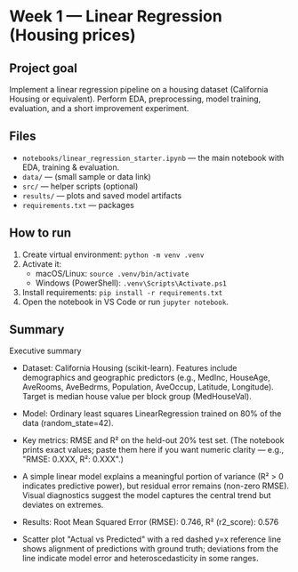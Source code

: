 # Week 1 — Linear Regression (Housing prices)

## Project goal
Implement a linear regression pipeline on a housing dataset (California Housing or equivalent). Perform EDA, preprocessing, model training, evaluation, and a short improvement experiment.

## Files
- `notebooks/linear_regression_starter.ipynb` — the main notebook with EDA, training & evaluation.
- `data/` — (small sample or data link)
- `src/` — helper scripts (optional)
- `results/` — plots and saved model artifacts
- `requirements.txt` — packages

## How to run
1. Create virtual environment: `python -m venv .venv`
2. Activate it:
   - macOS/Linux: `source .venv/bin/activate`
   - Windows (PowerShell): `.venv\Scripts\Activate.ps1`
3. Install requirements: `pip install -r requirements.txt`
4. Open the notebook in VS Code or run `jupyter notebook`.

## Summary
Executive summary

- Dataset: California Housing (scikit-learn). Features include demographics and geographic predictors (e.g., MedInc, HouseAge, AveRooms, AveBedrms, Population, AveOccup, Latitude, Longitude). Target is median house value per block group (MedHouseVal).
- Model: Ordinary least squares LinearRegression trained on 80% of the data (random_state=42).
- Key metrics: RMSE and R² on the held-out 20% test set. (The notebook prints exact values; paste them here if you want numeric clarity — e.g., "RMSE: 0.XXX, R²: 0.XXX".)
- A simple linear model explains a meaningful portion of variance (R² > 0 indicates predictive power), but residual error remains (non-zero RMSE). Visual diagnostics suggest the model captures the central trend but deviates on extremes.

- Results:
Root Mean Squared Error (RMSE): 0.746, 
R² (r2_score): 0.576

- Scatter plot "Actual vs Predicted" with a red dashed y=x reference line shows alignment of predictions with ground truth; deviations from the line indicate model error and heteroscedasticity in some ranges.

